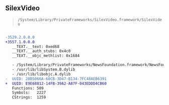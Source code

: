 ## SilexVideo

> `/System/Library/PrivateFrameworks/SilexVideo.framework/SilexVideo`

```diff

-3529.2.0.0.0
+3557.1.0.0.0
   __TEXT.__text: 0xed68
   __TEXT.__auth_stubs: 0x4c0
   __TEXT.__objc_methlist: 0x1684

   - /System/Library/PrivateFrameworks/NewsFoundation.framework/NewsFoundation
   - /usr/lib/libSystem.B.dylib
   - /usr/lib/libobjc.A.dylib
-  UUID: 28B5066A-60CB-3D47-B134-7FC48AEB6391
+  UUID: E9E68812-14FB-39A2-A87F-043EDDD4CB60
   Functions: 509
   Symbols:   2227
   CStrings:  1259

```
